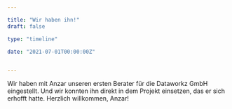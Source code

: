 ```yaml
---

title: "Wir haben ihn!"
draft: false

type: "timeline"

date: "2021-07-01T00:00:00Z"


---
```


Wir haben mit Anzar unseren ersten Berater für die Dataworkz GmbH eingestellt.
Und wir konnten ihn direkt in dem Projekt einsetzen, das er sich erhofft hatte.
Herzlich willkommen, Anzar!

